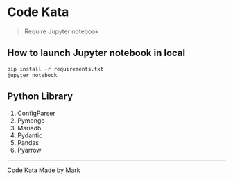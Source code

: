 # Code Kata

> Require Jupyter notebook

## How to launch Jupyter notebook in local
```shell
pip install -r requirements.txt
jupyter notebook
```

## Python Library
1. ConfigParser
2. Pymongo
3. Mariadb
4. Pydantic
5. Pandas
6. Pyarrow

----

Code Kata Made by Mark
